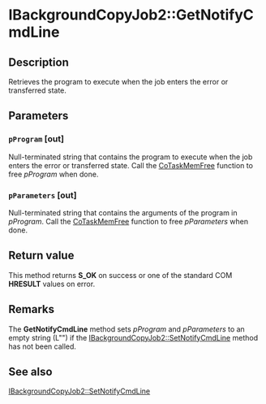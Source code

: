 # IBackgroundCopyJob2::GetNotifyCmdLine

## Description

Retrieves the program to execute when the job enters the error or transferred state.

## Parameters

### `pProgram` [out]

Null-terminated string that contains the program to execute when the job enters the error or transferred state. Call the
[CoTaskMemFree](https://learn.microsoft.com/windows/desktop/api/combaseapi/nf-combaseapi-cotaskmemfree) function to free *pProgram* when done.

### `pParameters` [out]

Null-terminated string that contains the arguments of the program in *pProgram*. Call the
[CoTaskMemFree](https://learn.microsoft.com/windows/desktop/api/combaseapi/nf-combaseapi-cotaskmemfree) function to free *pParameters* when done.

## Return value

This method returns **S_OK** on success or one of the standard COM **HRESULT** values on error.

## Remarks

The
**GetNotifyCmdLine** method sets *pProgram* and *pParameters* to an empty string (L"") if the
[IBackgroundCopyJob2::SetNotifyCmdLine](https://learn.microsoft.com/windows/desktop/api/bits1_5/nf-bits1_5-ibackgroundcopyjob2-setnotifycmdline) method has not been called.

## See also

[IBackgroundCopyJob2::SetNotifyCmdLine](https://learn.microsoft.com/windows/desktop/api/bits1_5/nf-bits1_5-ibackgroundcopyjob2-setnotifycmdline)